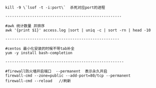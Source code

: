 
    kill -9 \`lsof -t -i:port\`  杀死对应port的进程      
    
    ----------------------------------------------------
    
    #awk 统计数量 并排序
    awk '{print $1}' access.log |sort | uniq -c | sort -rn | head -10
    
    ---------------------------------------------------
    
    #centos 最小化安装的时候不带tab补全
    yum -y install bash-completion
    
    -----------------------------------------------------
    
    #firewall防火墙开启端口  --permanent  表示永久开启 
    firewall-cmd --zone=public --add-port=80/tcp --permanent
    firewall-cmd --reload   //刷新
     